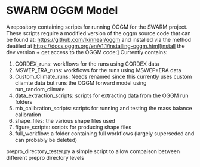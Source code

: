 # SWARM OGGM Model
 A repository containing scripts for running OGGM for the SWARM project. These scripts require a modified version of the oggm source code that can be found at:  https://github.com/lkinnear/oggm and installed via the method deatiled at https://docs.oggm.org/en/v1.1/installing-oggm.html[install the dev version + get access to the OGGM code:]
 Currently contains:
 1. CORDEX_runs: workflows for the runs using CORDEX data
 2. MSWEP_ERA_runs: workflows for the runs using MSWEP+ERA data
 3. Custom_Climate_runs: Needs renamed since this currently uses custom cliamte data but runs the OGGM forward model using run_random_climate
 4. data_extraction_scripts: scripts for extracting data from the OGGM run folders 
 5. mb_calibration_scripts: scripts for running and testing the mass balance calibration
 6. shape_files: the various shape files used
 7. figure_scripts: scripts for producing shape files
 8. full_workflow: a folder containing full workflows (largely superseded and can probably be deleted) 
 
 prepro_directory_tester.py a simple script to allow compaison between different prepro directory levels
 

